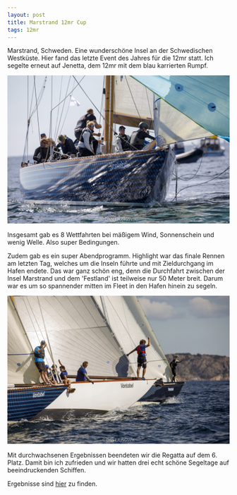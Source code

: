 ```yaml
---
layout: post
title: Marstrand 12mr Cup
tags: 12mr
---
```


Marstrand, Schweden. Eine wunderschöne Insel an der Schwedischen Westküste.
Hier fand das letzte Event des Jahres für die 12mr statt. Ich segelte erneut auf Jenetta, dem 12mr mit dem blau karrierten Rumpf. 

![](img/2022-09-14-10-36-07.png)

Insgesamt gab es 8 Wettfahrten bei mäßigem Wind, Sonnenschein und wenig Welle. Also super Bedingungen.

Zudem gab es ein super Abendprogramm. Highlight war das finale Rennen am
letzten Tag, welches um die Inseln führte und mit Zieldurchgang im Hafen
endete. Das war ganz schön eng, denn die Durchfahrt zwischen der Insel
Marstrand und dem 'Festland' ist teilweise nur 50 Meter breit. Darum war es um
so spannender mitten im Fleet in den Hafen hinein zu segeln. 

![](img/2022-09-14-10-32-09.png)

Mit durchwachsenen Ergebnissen beendeten wir die Regatta auf dem 6. Platz.
Damit bin ich zufrieden und wir hatten drei echt schöne Segeltage auf
beeindruckenden Schiffen.

Ergebnisse sind [hier](https://www.marstrand12metrecup.se) zu finden.


